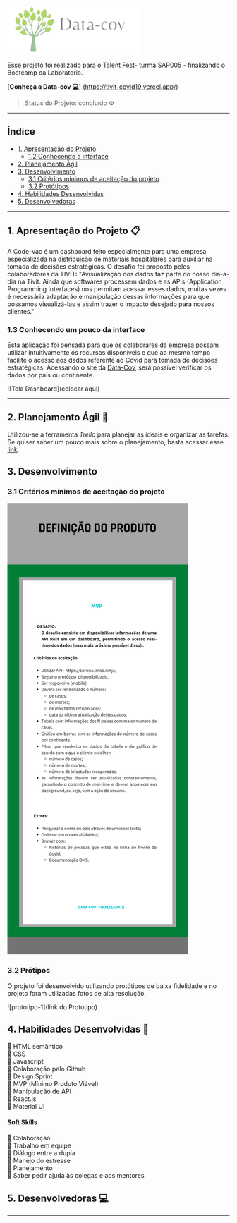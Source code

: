 ![Data-cov](src/img/Data-cov.png)

Esse projeto foi realizado para o Talent Fest- turma SAP005 - finalizando o Bootcamp da Laboratoria.

[**Conheça a Data-cov :computer:**] (https://tivit-covid19.vercel.app/)
> Status do Projeto: concluído :gear:

---

## Índice

- [1. Apresentação do Projeto](#1-apresentação-do-projeto)
  - [1.2 Conhecendo a interface](#1.1-conhecendo-a-interface)
- [2. Planejamento Ágil](#2-planejamento-agil)
- [3. Desenvolvimento](#4-desenvolvimento)
  - [3.1 Critérios mínimos de aceitação do projeto](#3.1-problema-a-ser-resolvido) 
  - [3.2 Protótipos](#3.4-protótipos)
- [4. Habilidades Desenvolvidas](#4-habilidades-desenvolvidas)  
- [5. Desenvolvedoras](#5-desenvolvedoras)

---

## 1. Apresentação do Projeto :clipboard:

A Code-vac é um dashboard feito especialmente para uma empresa especializada na distribuição de materiais hospitalares para auxiliar na tomada de decisões estratégicas. 
O desafio foi proposto pelos colaboradores da TIVIT: "Avisualização dos dados faz parte do nosso dia-a-dia na Tivit. Ainda que softwares processem dados e as APIs (Application Programming Interfaces) nos permitam acessar esses dados, muitas vezes é necessária adaptação e manipulação dessas informações para que possamos visualizá-las e assim trazer o impacto desejado para nossos clientes."



### 1.3 Conhecendo um pouco da interface

Esta aplicação foi pensada para que os colaborares da empresa possam utilizar intuitivamente os recursos disponíveis e que ao mesmo tempo facilite o acesso aos dados referente ao Covid para tomada de decisões estratégicas. Acessando o site da [Data-Cov](https://tivit-covid19.vercel.app/), será possível verificar os dados por país ou continente.


![Tela Dashboard](colocar aqui)

---

## 2. Planejamento Ágil :memo:

Utilizou-se a ferramenta _Trello_ para planejar as ideais e organizar as tarefas.
Se quiser saber um pouco mais sobre o planejamento, basta acessar esse [link](https://trello.com/b/SKLkk6EW/desafio-tivit).

## 3. Desenvolvimento

### 3.1 Critérios mínimos de aceitação do projeto

![Definição de Pronto](src/Img/readmepronto.png)

### 3.2 Prótipos

O projeto foi desenvolvido utilizando protótipos de baixa fidelidade e no projeto foram utilizadas fotos de alta resolução.

![prototipo-1](link do Prototipo)


## 4. Habilidades Desenvolvidas :dart:

:pushpin: HTML semântico<br>
:pushpin: CSS <br>
:pushpin: Javascript <br>
:pushpin: Colaboração pelo Github<br>
:pushpin: Design Sprint<br>
:pushpin: MVP (Mínimo Produto Viável)<br>
:pushpin: Manipulação de API<br>
:pushpin: React.js<br>
:pushpin: Material UI


#### Soft Skills

:pushpin: Colaboração<br>
:pushpin: Trabalho em equipe<br>
:pushpin: Diálogo entre a dupla<br>
:pushpin: Manejo do estresse<br>
:pushpin: Planejamento<br>
:pushpin: Saber pedir ajuda às colegas e aos mentores

## 5. Desenvolvedoras :computer:

 

---
